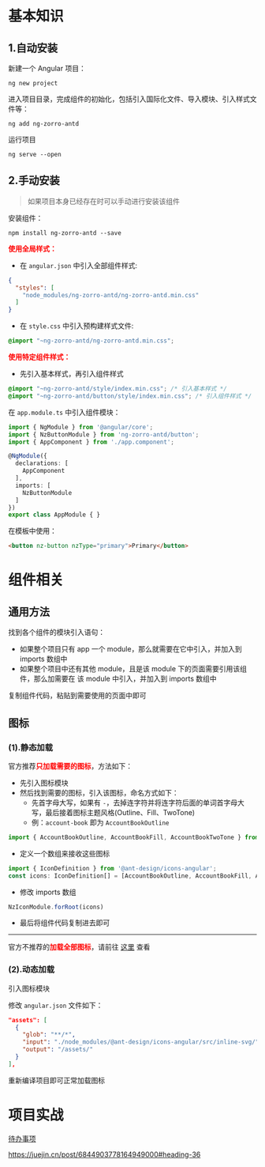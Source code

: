 # 基本知识

## 1.自动安装

新建一个 Angular 项目：
```
ng new project
```

进入项目目录，完成组件的初始化，包括引入国际化文件、导入模块、引入样式文件等：
```
ng add ng-zorro-antd
```

运行项目
```
ng serve --open
```

## 2.手动安装

>如果项目本身已经存在时可以手动进行安装该组件

安装组件：
```
npm install ng-zorro-antd --save
```

<strong style="color:red;">使用全局样式：</strong>

- 在 `angular.json` 中引入全部组件样式:
```json
{
  "styles": [
    "node_modules/ng-zorro-antd/ng-zorro-antd.min.css"
  ]
}
```

- 在 `style.css` 中引入预构建样式文件:
```css
@import "~ng-zorro-antd/ng-zorro-antd.min.css";
```

<strong style="color:red;">使用特定组件样式：</strong>

- 先引入基本样式，再引入组件样式
```css
@import "~ng-zorro-antd/style/index.min.css"; /* 引入基本样式 */
@import "~ng-zorro-antd/button/style/index.min.css"; /* 引入组件样式 */
```

在 `app.module.ts` 中引入组件模块：
```ts
import { NgModule } from '@angular/core';
import { NzButtonModule } from 'ng-zorro-antd/button';
import { AppComponent } from './app.component';

@NgModule({
  declarations: [
    AppComponent
  ],
  imports: [
    NzButtonModule
  ]
})
export class AppModule { }
```

在模板中使用：
```html
<button nz-button nzType="primary">Primary</button>
```

# 组件相关

## 通用方法

找到各个组件的模块引入语句：
- 如果整个项目只有 app 一个 module，那么就需要在它中引入，并加入到 imports 数组中
- 如果整个项目中还有其他 module，且是该 module 下的页面需要引用该组件，那么加需要在 该 module 中引入，并加入到 imports 数组中

复制组件代码，粘贴到需要使用的页面中即可

## 图标

### (1).静态加载

官方推荐<strong style="color:red;">只加载需要的图标</strong>，方法如下：
- 先引入图标模块
- 然后找到需要的图标，引入该图标，命名方式如下：
  - 先首字母大写，如果有 `-`，去掉连字符并将连字符后面的单词首字母大写，最后接着图标主题风格(Outline、Fill、TwoTone)
  - 例：`account-book` 即为 `AccountBookOutline` 
```ts
import { AccountBookOutline, AccountBookFill, AccountBookTwoTone } from '@ant-design/icons-angular/icons';
```

- 定义一个数组来接收这些图标
```ts
import { IconDefinition } from '@ant-design/icons-angular';
const icons: IconDefinition[] = [AccountBookOutline, AccountBookFill, AccountBookTwoTone];
```

- 修改 imports 数组
```ts
NzIconModule.forRoot(icons)
```

- 最后将组件代码复制进去即可

----

官方不推荐的<strong style="color:red;">加载全部图标</strong>，请前往 [这里](https://ng.ant.design/components/icon/zh) 查看

### (2).动态加载

引入图标模块

修改 `angular.json` 文件如下：
```json
"assets": [
  {
    "glob": "**/*",
    "input": "./node_modules/@ant-design/icons-angular/src/inline-svg/",
    "output": "/assets/"
  }
],
```

重新编译项目即可正常加载图标


# 项目实战

[待办事项](https://zhuanlan.zhihu.com/p/38373638)

https://juejin.cn/post/6844903778164949000#heading-36